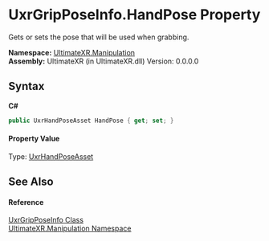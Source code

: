 # UxrGripPoseInfo.HandPose Property 
 

Gets or sets the pose that will be used when grabbing.

**Namespace:**&nbsp;<a href="N_UltimateXR_Manipulation">UltimateXR.Manipulation</a><br />**Assembly:**&nbsp;UltimateXR (in UltimateXR.dll) Version: 0.0.0.0

## Syntax

**C#**<br />
``` C#
public UxrHandPoseAsset HandPose { get; set; }
```


#### Property Value
Type: <a href="T_UltimateXR_Manipulation_HandPoses_UxrHandPoseAsset">UxrHandPoseAsset</a>

## See Also


#### Reference
<a href="T_UltimateXR_Manipulation_UxrGripPoseInfo">UxrGripPoseInfo Class</a><br /><a href="N_UltimateXR_Manipulation">UltimateXR.Manipulation Namespace</a><br />